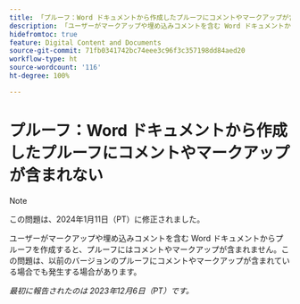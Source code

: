 ```yaml
---
title: 「プルーフ：Word ドキュメントから作成したプルーフにコメントやマークアップが含まれない」
description: 「ユーザーがマークアップや埋め込みコメントを含む Word ドキュメントからプルーフを作成すると、プルーフにはコメントやマークアップが含まれません。この問題は、以前のバージョンのプルーフにコメントやマークアップが含まれている場合でも発生する場合があります。」
hidefromtoc: true
feature: Digital Content and Documents
source-git-commit: 71fb0341742bc74eee3c96f3c357198dd84aed20
workflow-type: ht
source-wordcount: '116'
ht-degree: 100%

---
```



# プルーフ：Word ドキュメントから作成したプルーフにコメントやマークアップが含まれない

>[!NOTE]
>
>この問題は、2024年1月11日（PT）に修正されました。

<!--WF and EFP TOCs-->

ユーザーがマークアップや埋め込みコメントを含む Word ドキュメントからプルーフを作成すると、プルーフにはコメントやマークアップが含まれません。この問題は、以前のバージョンのプルーフにコメントやマークアップが含まれている場合でも発生する場合があります。

_最初に報告されたのは 2023年12月6日（PT）です。_
